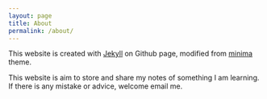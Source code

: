 ```yaml
---
layout: page
title: About
permalink: /about/
---
```


This website is created with [Jekyll][jekyll] on Github page, modified from [minima][minima] theme.

This website is aim to store and share my notes of something I am learning. If there is any mistake or advice, welcome email me.

[jekyll]: https://jekyllrb.com/
[minima]: https://github.com/jekyll/minima
